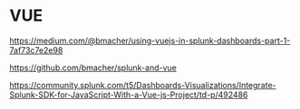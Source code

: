 # VUE

<https://medium.com/@bmacher/using-vuejs-in-splunk-dashboards-part-1-7af73c7e2e98>

<https://github.com/bmacher/splunk-and-vue>

<https://community.splunk.com/t5/Dashboards-Visualizations/Integrate-Splunk-SDK-for-JavaScript-With-a-Vue-js-Project/td-p/492486>


